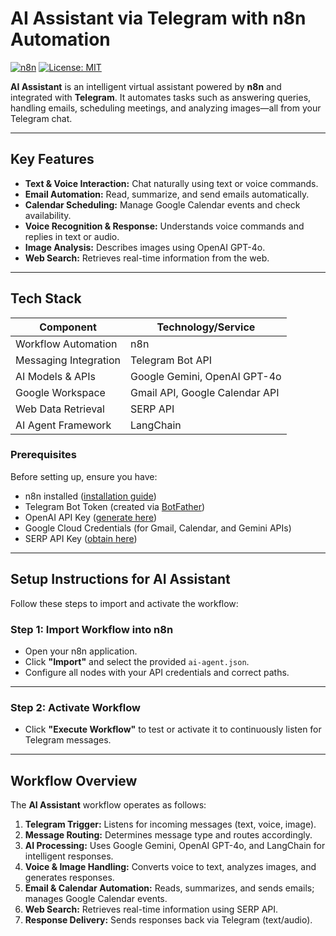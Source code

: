 # AI Assistant via Telegram with n8n Automation


[![n8n](https://img.shields.io/badge/built%20with-n8n-2087c3)](https://n8n.io/)
[![License: MIT](https://img.shields.io/badge/License-MIT-yellow.svg)](LICENSE)


**AI Assistant** is an intelligent virtual assistant powered by **n8n** and integrated with **Telegram**. It automates tasks such as answering queries, handling emails, scheduling meetings, and analyzing images—all from your Telegram chat.

---

## Key Features

- **Text & Voice Interaction:** Chat naturally using text or voice commands.
- **Email Automation:** Read, summarize, and send emails automatically.
- **Calendar Scheduling:** Manage Google Calendar events and check availability.
- **Voice Recognition & Response:** Understands voice commands and replies in text or audio.
- **Image Analysis:** Describes images using OpenAI GPT-4o.
- **Web Search:** Retrieves real-time information from the web.

---

## Tech Stack

| Component                | Technology/Service                |
|--------------------------|-----------------------------------|
| Workflow Automation      | n8n                               |
| Messaging Integration    | Telegram Bot API                  |
| AI Models & APIs         | Google Gemini, OpenAI GPT-4o      |
| Google Workspace         | Gmail API, Google Calendar API    |
| Web Data Retrieval       | SERP API                          |
| AI Agent Framework       | LangChain                         |

### Prerequisites

Before setting up, ensure you have:

- n8n installed ([installation guide](https://docs.n8n.io/hosting/))
- Telegram Bot Token (created via [BotFather](https://core.telegram.org/bots#creating-a-new-bot))
- OpenAI API Key ([generate here](https://platform.openai.com/api-keys))
- Google Cloud Credentials (for Gmail, Calendar, and Gemini APIs)
- SERP API Key ([obtain here](https://serpapi.com/))

---

## Setup Instructions for AI Assistant

Follow these steps to import and activate the workflow:

### Step 1: Import Workflow into n8n

- Open your n8n application.
- Click **"Import"** and select the provided `ai-agent.json`.
- Configure all nodes with your API credentials and correct paths.


---

### Step 2: Activate Workflow

- Click **"Execute Workflow"** to test or activate it to continuously listen for Telegram messages.

---
## Workflow Overview

The **AI Assistant** workflow operates as follows:

1. **Telegram Trigger:** Listens for incoming messages (text, voice, image).
2. **Message Routing:** Determines message type and routes accordingly.
3. **AI Processing:** Uses Google Gemini, OpenAI GPT-4o, and LangChain for intelligent responses.
4. **Voice & Image Handling:** Converts voice to text, analyzes images, and generates responses.
5. **Email & Calendar Automation:** Reads, summarizes, and sends emails; manages Google Calendar events.
6. **Web Search:** Retrieves real-time information using SERP API.
7. **Response Delivery:** Sends responses back via Telegram (text/audio).
